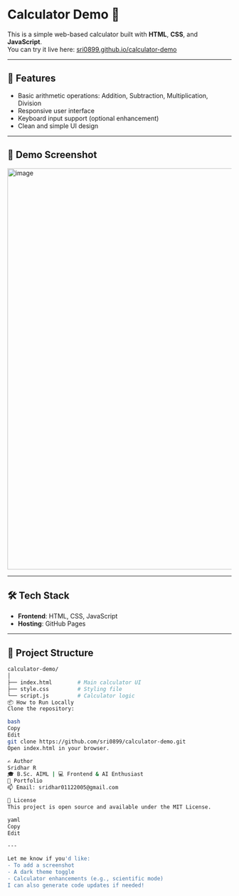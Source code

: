 # Calculator Demo 🔢

This is a simple web-based calculator built with **HTML**, **CSS**, and **JavaScript**.  
You can try it live here: [sri0899.github.io/calculator-demo](https://sri0899.github.io/calculator-demo/)

---

## 🚀 Features

- Basic arithmetic operations: Addition, Subtraction, Multiplication, Division
- Responsive user interface
- Keyboard input support (optional enhancement)
- Clean and simple UI design

---

## 📸 Demo Screenshot

<img width="622" height="902" alt="image" src="https://github.com/user-attachments/assets/2553a7e2-d8ad-48fe-881b-edc226ebe629" />
 <!-- Replace with actual screenshot file if available -->

---

## 🛠️ Tech Stack

- **Frontend**: HTML, CSS, JavaScript
- **Hosting**: GitHub Pages

---

## 📂 Project Structure

```bash
calculator-demo/
│
├── index.html        # Main calculator UI
├── style.css         # Styling file
└── script.js         # Calculator logic
📦 How to Run Locally
Clone the repository:

bash
Copy
Edit
git clone https://github.com/sri0899/calculator-demo.git
Open index.html in your browser.

✍️ Author
Sridhar R
🎓 B.Sc. AIML | 💻 Frontend & AI Enthusiast
🔗 Portfolio
📫 Email: sridhar01122005@gmail.com

📄 License
This project is open source and available under the MIT License.

yaml
Copy
Edit

---

Let me know if you'd like:
- To add a screenshot
- A dark theme toggle
- Calculator enhancements (e.g., scientific mode)  
I can also generate code updates if needed!
